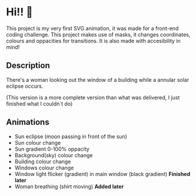 # Hi!! 👋

This project is my very first SVG animation, it was made for a front-end coding challenge.
This project makes use of masks, it changes coordinates, colours and oppacities for transitions. It is also made with accesibility in mind!

## Description

There's a woman looking out the window of a building while a annular solar eclipse occurs.

(This version is a more complete version than what was delivered, I just finished what I couldn´t do)

## Animations

- Sun eclipse (moon passing in front of the sun)
- Sun colour change
- Sun gradient 0-100% oppacity
- Background(sky) colour change
- Building colour change
- Windows colour change
- Window light flicker (gradient) in main window (black gradient) **Finished later**
- Woman breathing (shirt moving) **Added later**
